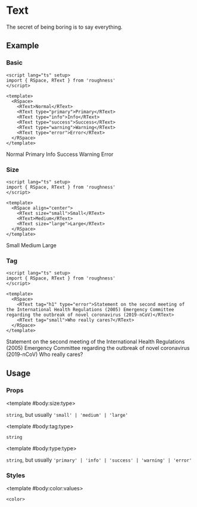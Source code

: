 <script lang="ts" setup>
import { RDetails, RSpace, RTable, RText } from 'roughness'
</script>

# Text

The secret of being boring is to say everything.

## Example

### Basic

<RDetails>
  <template #summary>Show Code</template>

```vue
<script lang="ts" setup>
import { RSpace, RText } from 'roughness'
</script>

<template>
  <RSpace>
    <RText>Normal</RText>
    <RText type="primary">Primary</RText>
    <RText type="info">Info</RText>
    <RText type="success">Success</RText>
    <RText type="warning">Warning</RText>
    <RText type="error">Error</RText>
  </RSpace>
</template>
```

</RDetails>

<RSpace>
  <RText>Normal</RText>
  <RText type="primary">Primary</RText>
  <RText type="info">Info</RText>
  <RText type="success">Success</RText>
  <RText type="warning">Warning</RText>
  <RText type="error">Error</RText>
</RSpace>

### Size

<RDetails>
  <template #summary>Show Code</template>

```vue
<script lang="ts" setup>
import { RSpace, RText } from 'roughness'
</script>

<template>
  <RSpace align="center">
    <RText size="small">Small</RText>
    <RText>Medium</RText>
    <RText size="large">Large</RText>
  </RSpace>
</template>
```

</RDetails>

<RSpace align="center">
  <RText size="small">Small</RText>
  <RText>Medium</RText>
  <RText size="large">Large</RText>
</RSpace>

### Tag

<RDetails>
  <template #summary>Show Code</template>

```vue
<script lang="ts" setup>
import { RSpace, RText } from 'roughness'
</script>

<template>
  <RSpace>
    <RText tag="h1" type="error">Statement on the second meeting of the International Health Regulations (2005) Emergency Committee regarding the outbreak of novel coronavirus (2019-nCoV)</RText>
    <RText tag="small">Who really cares?</RText>
  </RSpace>
</template>
```

</RDetails>

<RSpace>
  <RText tag="h1" type="error">Statement on the second meeting of the International Health Regulations (2005) Emergency Committee regarding the outbreak of novel coronavirus (2019-nCoV)</RText>
  <RText tag="small">Who really cares?</RText>
</RSpace>

## Usage

### Props

<RSpace overflow>
<RTable
  :columns="['name', 'type', 'default', 'description']"
  :rows="['size', 'tag', 'type']"
>
  <template #body:*:name="{ row }">{{ row }}</template>

  <template #body:size:type>

  `string`, but usually `'small' | 'medium' | 'large'`

  </template>
  <template #body:size:default>

  `'medium'`

  </template>
  <template #body:size:description>
    Text size type. It's actually just a class name, so you can also pass in another value and declare custom styles for it.
  </template>

  <template #body:tag:type>

  `string`

  </template>
  <template #body:tag:default>

  `'span'`

  </template>
  <template #body:tag:description>
    HTML tag for rendering the text.
  </template>

  <template #body:type:type>

  `string`, but usually `'primary' | 'info' | 'success' | 'warning' | 'error'`

  </template>
  <template #body:type:description>

  Text style type. It's actually just a class name, so you can also pass in another value and declare custom styles for it.

  See also [Color Styles](/guide/theme#color-styles).

  </template>
</RTable>
</RSpace>

### Styles

<RSpace overflow>
<RTable
  :columns="['name', 'values', 'default', 'description']"
  :rows="['color']"
>
  <template #body:*:name="{ row }">--r-text-{{ row }}</template>

  <template #body:color:values>

  `<color>`

  </template>
  <template #body:color:default>

  `var(--r-common-text-color)` for `default` `type`, other theme colors for other `type`

  </template>
  <template #body:color:description>
    Color of text.
  </template>
</RTable>
</RSpace>

